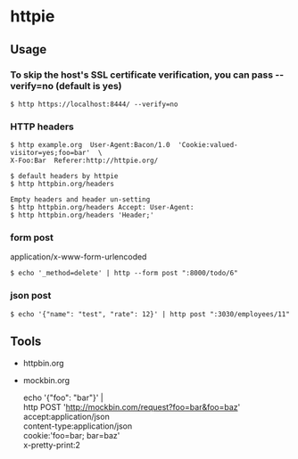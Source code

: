 # httpie

## Usage

### To skip the host's SSL certificate verification, you can pass --verify=no (default is yes)

    $ http https://localhost:8444/ --verify=no

### HTTP headers

    $ http example.org  User-Agent:Bacon/1.0  'Cookie:valued-visitor=yes;foo=bar'  \
    X-Foo:Bar  Referer:http://httpie.org/

    $ default headers by httpie
    $ http httpbin.org/headers

    Empty headers and header un-setting
    $ http httpbin.org/headers Accept: User-Agent:
    $ http httpbin.org/headers 'Header;'

### form post

application/x-www-form-urlencoded

    $ echo '_method=delete' | http --form post ":8000/todo/6"

### json post

    $ echo '{"name": "test", "rate": 12}' | http post ":3030/employees/11"

## Tools

- httpbin.org

- mockbin.org

    echo '{"foo": "bar"}' |  \
    http POST 'http://mockbin.com/request?foo=bar&foo=baz' \
    accept:application/json \
    content-type:application/json \
    cookie:'foo=bar; bar=baz' \
    x-pretty-print:2
